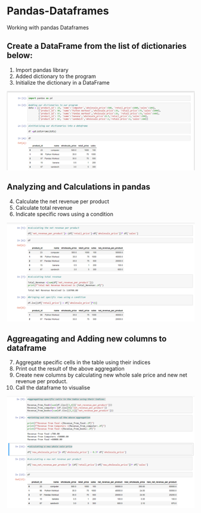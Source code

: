 # Pandas-Dataframes
Working with pandas Dataframes

## Create a DataFrame from the list of dictionaries below:

1. Import pandas library
2. Added dictionary to the program
3. Initialize the dictionary in a DataFrame

![image](Screenshot_folder/pandas1.png)


## Analyzing and Calculations in pandas

4. Calculate the net revenue per product
5. Calculate total revenue
6. Indicate specific rows using a condition

![image](Screenshot_folder/pandas2.png)


## Aggreagating and Adding new columns to dataframe

7. Aggregate specific cells in the table using their indices
8.  Print out the result of the above aggregation
9. Create new columns by calculating new whole sale price and new net revenue per product.
10. Call the dataframe to visualise

![image](Screenshot_folder/pandas3.png)


